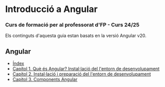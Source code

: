 # Introducció a Angular
### Curs de formació per al professorat d'FP - Curs 24/25

Els continguts d'aquesta guia estan basats en la versió Angular v20.

## Angular
* [Índex](book/intro.md)
* [Capítol 1. Què és Angular? Instal·lació del l'entorn de desenvolupament](chapter01.md)
* [Capítol 2. Instal·lació i preparació del l'entorn de desenvolupament](chapter02.md)
* [Capítol 3. Components Angular](chapter03.md)
<!--
* [Capítol 1. Què és Angular. Instal·lació del l'entorn de desenvolupament](chapter01.md)
* [Capítol 1. Format JSON i LocalStorage](chapter1.md)
* [Capítol 2. Components Angular](chapter2.md)
* [Capítol 3. Estils externs](chapter3.md)
* [Capítol 4. *Routing*](chapter4.md)
* [Capítol 5. Patró *MVC*](chapter5.md)
* [Capítol 6. Lectura d'un fitxer JSON](chapter6.md)
* [Capítol 7. Accés a un servei web (API REST)](chapter7.md)
* [Capítol 8. Firebase](chapter8.md)
* [Capítol 9. Guardes de ruta](chapter9.md)
* [Capítol 10. Workspace: una aplicació, múltiples GUI](chapter10.md)
* [Capítol 11. Publicació d'una aplicació Angular a GitHub Pages](chapter11.md)
-->

<!--
## Llicència
 <p xmlns:cc="http://creativecommons.org/ns#" xmlns:dct="http://purl.org/dc/terms/"><a property="dct:title" rel="cc:attributionURL" href="https://macervero.gitbook.io/guia-angular-2023-2024/">Guia Angular - Ionic 2023/2024</a> by <a rel="cc:attributionURL dct:creator" property="cc:attributionName" href="https://www.linkedin.com/in/macervero/">Maria dels Àngels Cerveró Abelló</a> is licensed under <a href="http://creativecommons.org/licenses/by-nc-sa/4.0/?ref=chooser-v1" target="_blank" rel="license noopener noreferrer" style="display:inline-block;">Attribution-NonCommercial-ShareAlike 4.0 International<img style="height:8px!important;margin-left:3px;vertical-align:text-bottom;" src="https://mirrors.creativecommons.org/presskit/icons/cc.svg?ref=chooser-v1"><img style="height:8px!important;margin-left:3px;vertical-align:text-bottom;" src="https://mirrors.creativecommons.org/presskit/icons/by.svg?ref=chooser-v1"><img style="height:8px!important;margin-left:3px;vertical-align:text-bottom;" src="https://mirrors.creativecommons.org/presskit/icons/nc.svg?ref=chooser-v1"><img style="height:8px!important;margin-left:3px;vertical-align:text-bottom;" src="https://mirrors.creativecommons.org/presskit/icons/sa.svg?ref=chooser-v1"></a></p>
 -->